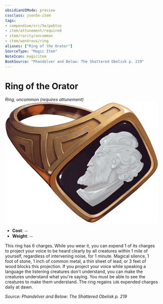 ```yaml
---
obsidianUIMode: preview
cssclass: json5e-item
tags:
- compendium/src/5e/pabtso
- item/attunement/required
- item/rarity/uncommon
- item/wondrous/ring
aliases: ["Ring of the Orator"]
SourceType: "Magic Item"
NoteIcon: magicitem
BookSource: "Phandelver and Below: The Shattered Obelisk p. 219"
---
```

# Ring of the Orator
*Ring, uncommon (requires attunement)*  
![](https://raw.githubusercontent.com/5etools-mirror-2/5etools-img/main/items/PaBTSO/Ring%20of%20the%20Orator.webp#right)  

- **Cost**: ⏤
- **Weight**: ⏤

This ring has 6 charges. While you wear it, you can expend 1 of its charges to project your voice to be heard clearly by all creatures within 1 mile of yourself, regardless of intervening noise, for 1 minute. Magical silence, 1 foot of stone, 1 inch of common metal, a thin sheet of lead, or 3 feet of wood blocks this projection. If you project your voice while speaking a language the listening creatures don't understand, you can make the creatures understand what you're saying. You must be able to see the creatures to make them understand. The ring regains `1d6` expended charges daily at dawn.

*Source: Phandelver and Below: The Shattered Obelisk p. 219*